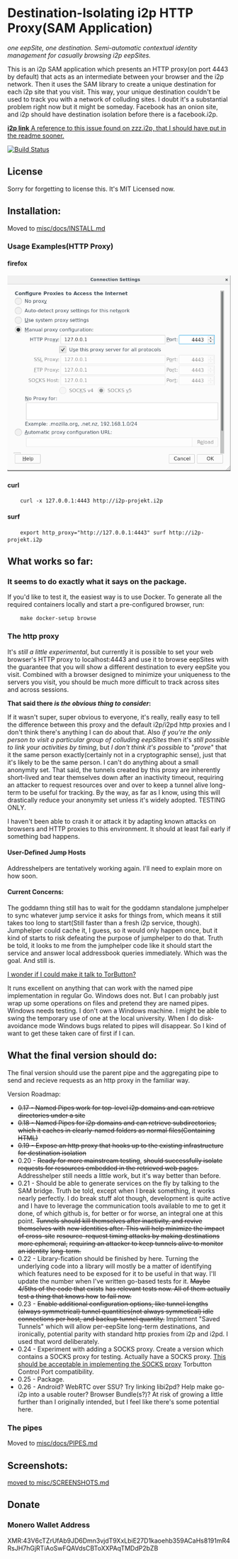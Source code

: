 Destination-Isolating i2p HTTP Proxy(SAM Application)
=====================================================

*one eepSite, one destination. Semi-automatic contextual identity management*
*for casually browsing i2p eepSites.*

This is an i2p SAM application which presents an HTTP proxy(on port 4443 by
default) that acts as an intermediate between your browser and the i2p network.
Then it uses the SAM library to create a unique destination for each i2p site
that you visit. This way, your unique destination couldn't be used to track you
with a network of colluding sites. I doubt it's a substantial problem right now
but it might be someday. Facebook has an onion site, and i2p should have
destination isolation before there is a facebook.i2p.

[**i2p link** A reference to this issue found on zzz.i2p, that I should have put in the readme sooner.](http://zzz.i2p/topics/217)

[![Build Status](https://travis-ci.org/eyedeekay/si-i2p-plugin.svg?branch=master)](https://travis-ci.org/eyedeekay/si-i2p-plugin)

License
-------

Sorry for forgetting to license this. It's MIT Licensed now.

Installation:
-------------

Moved to [misc/docs/INSTALL.md](misc/docs/INSTALL.md)

### Usage Examples(HTTP Proxy)

#### firefox

![Firefox Configuration](misc/firefox.png)

#### curl

        curl -x 127.0.0.1:4443 http://i2p-projekt.i2p

#### surf

        export http_proxy="http://127.0.0.1:4443" surf http://i2p-projekt.i2p

What works so far:
------------------

### It seems to do exactly what it says on the package.

If you'd like to test it, the easiest way is to use Docker. To generate all
the required containers locally and start a pre-configured browser, run:

        make docker-setup browse

### The http proxy

It's *still a little experimental*, but currently it is possible to set
your web browser's HTTP proxy to localhost:4443 and use it to browse eepSites
with the guarantee that you will show a different destination to every eepSite
you visit. Combined with a browser designed to minimize your uniqueness to the
servers you visit, you should be much more difficult to track across sites and
across sessions.

**That said there *is the obvious thing to consider*:**

If it wasn't super, super obvious to everyone, it's really, really easy to tell
the difference between this proxy and the default i2p/i2pd http proxies and I
don't think there's anything I can do about that. Also *if you're the only*
*person to visit a particular group of colluding eepSites* then it's *still*
*possible to link your activities by timing*, but *I don't think it's possible*
to "*prove*" that it the same person exactly(certainly not in a cryptographic
sense), just that it's likely to be the same person. I can't do anything about
a small anonymity set. That said, the tunnels created by this proxy are
inherently short-lived and tear themselves down after an inactivity timeout,
requiring an attacker to request resources over and over to keep a tunnel alive
long-term to be useful for tracking. By the way, as far as I know, using this
will drastically reduce your anonymity set unless it's widely adopted. TESTING
ONLY.

I haven't been able to crash it or attack it by adapting known attacks on
browsers and HTTP proxies to this environment. It should at least fail early if
something bad happens.

#### User-Defined Jump Hosts

Addresshelpers are tentatively working again. I'll need to explain more on how
soon.

#### Current Concerns:

The goddamn thing still has to wait for the goddamn standalone jumphelper to
sync whatever jump service it asks for things from, which means it still takes
too long to start(Still faster than a fresh i2p service, though). Jumphelper
could cache it, I guess, so it would only happen once, but it kind of starts to
risk defeating the purpose of jumphelper to do that. Truth be told, it looks to
me from the jumphelper code like it should start the service and answer local
addressbook queries immediately. Which was the goal. And still is.

[I wonder if I could make it talk to TorButton?](https://www.torproject.org/docs/torbutton/en/design/index.html.en)

It runs excellent on anything that can work with the named pipe implementation
in regular Go. Windows does not. But I can probably just wrap up some operations
on files and pretend they are named pipes. Windows needs testing. I don't own
a Windows machine. I might be able to swing the temporary use of one at the
local university. When I do disk-avoidance mode Windows bugs related to pipes
will disappear. So I kind of want to get these taken care of first if I can.

What the final version should do:
---------------------------------

The final version should use the parent pipe and the aggregating pipe to send
and recieve requests as an http proxy in the familiar way.

Version Roadmap:

  * ~~0.17 - Named Pipes work for top-level i2p domains and can retrieve~~
   ~~directories under a site~~
  * ~~0.18 - Named Pipes for i2p domains and can retrieve subdirectories,~~
   ~~which it caches in clearly-named folders as normal files(Containing HTML)~~
  * ~~0.19 - Expose an http proxy that hooks up to the existing infrastructure~~
   ~~for destination isolation~~
  * 0.20 - ~~Ready for more mainstream testing~~, ~~should successfully isolate~~
   ~~requests for resources embedded in the retrieved web pages.~~ Addresshelper
   still needs a little work, but it's way better than before.
  * 0.21 - Should be able to generate services on the fly by talking to the SAM
  bridge. Truth be told, except when I break something, it works nearly
  perfectly. I do break stuff alot though, development is quite active and I
  have to leverage the communication tools available to me to get it done, of
  which github is, for better or for worse, an integral one at this point.
  ~~Tunnels should kill themselves after inactivity, and revive themselves with~~
  ~~new identities after. This will help minimize the impact of cross-site~~
  ~~resource-request timing attacks by making destinations more ephemeral,~~
  ~~requiring an attacker to keep tunnels alive to monitor an identity~~
  ~~long-term.~~
  * 0.22 - Library-fication should be finished by here. Turning the underlying
  code into a library will mostly be a matter of identifying which features need
  to be exposed for it to be useful in that way. I'll update the number when
  I've written go-based tests for it. ~~Maybe 4/5ths of the code that exists~~
  ~~has relevant tests now. All of them actually test a thing that knows how~~
  ~~to fail now.~~
  * 0.23 - ~~Enable additional configuration options, like tunnel lengths~~
  ~~(always symmetrical) tunnel quantities(not always symmetical) idle~~
  ~~connections per host, and backup tunnel quantity.~~ Implement "Saved
  Tunnels" which will allow per-eepSite long-term destinations, and ironically,
  potential parity with standard http proxies from i2p and i2pd. I used that
  word deliberately.
  * 0.24 - Experiment with adding a SOCKS proxy. Create a version which contains
  a SOCKS proxy for testing. Actually have a SOCKS proxy. [This should be acceptable in implementing the SOCKS proxy](https://github.com/armon/go-socks5)
  Torbutton Control Port compatibility.
  * 0.25 - Package.
  * 0.26 - Android? WebRTC over SSU? Try linking libi2pd? Help make go-i2p into
  a usable router? Browser Bundle(s?)? At risk of growing a little further than
  I originally intended, but I feel like there's some potential here.

### The pipes

Moved to [misc/docs/PIPES.md](misc/docs/PIPES.md)

Screenshots:
------------

[moved to misc/SCREENSHOTS.md](misc/SCREENSHOTS.md)

Donate
------

### Monero Wallet Address

  XMR:43V6cTZrUfAb9JD6Dmn3vjdT9XxLbiE27D1kaoehb359ACaHs8191mR4RsJH7hGjRTiAoSwFQAVdsCBToXXPAqTMDdP2bZB
